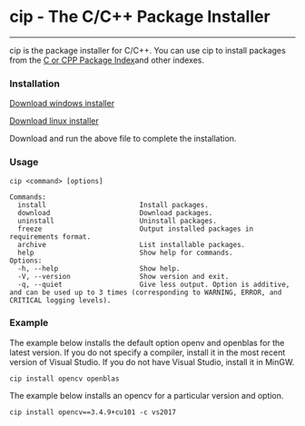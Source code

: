 # cip - The C/C++ Package Installer

* * *


cip is the package installer for C/C++. You can use cip to install packages from the [C or CPP Package Index](https://github.com/springkim/cip/releases/tag/archive)and other indexes.


### Installation

[Download windows installer](https://github.com/springkim/cip/releases/download/release/install_cip.bat)

[Download linux installer](https://github.com/springkim/cip/releases/download/release/install_cip.sh)

Download and run the above file to complete the installation.

### Usage

```
cip <command> [options]

Commands:
  install                       Install packages.
  download                      Download packages.
  uninstall                     Uninstall packages.
  freeze                        Output installed packages in requirements format.
  archive                       List installable packages.
  help                          Show help for commands.
Options:
  -h, --help                    Show help.
  -V, --version                 Show version and exit.
  -q, --quiet                   Give less output. Option is additive, and can be used up to 3 times (corresponding to WARNING, ERROR, and CRITICAL logging levels).
```

### Example

The example below installs the default option openv and openblas for the latest version.
If you do not specify a compiler, install it in the most recent version of Visual Studio.
If you do not have Visual Studio, install it in MinGW.

```
cip install opencv openblas
```

The example below installs an opencv for a particular version and option.

```
cip install opencv==3.4.9+cu101 -c vs2017
```